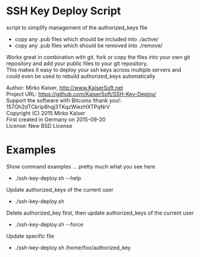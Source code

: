 SSH Key Deploy Script
=====================

script to simplify management of the authorized_keys file
* copy any .pub files which should be included into ./active/
* copy any .pub files which should be removed into ./remove/

Works great in combination with git. fork or copy the files into your own git repository
and add your public files to your git repository.     
This makes it easy to deploy your ssh keys across multiple servers and could even be
used to rebuild authorized_keys automatically    

Author: Mirko Kaiser, http://www.KaiserSoft.net   
Project URL: https://github.com/KaiserSoft/SSH-Key-Deploy/     
Support the software with Bitcoins !thank you!: 157Gh2dTCkrip8hqj3TKqzWiezHXTPqNrV    
Copyright (C) 2015 Mirko Kaiser    
First created in Germany on 2015-09-20    
License: New BSD License   


Examples
========

Show command examples ... pretty much what you see here
* ./ssh-key-deploy.sh --help

Update authorized_keys of the current user
* ./ssh-key-deploy.sh

Delete authorized_key first, then update authorized_keys of the current user
* ./ssh-key-deploy.sh --force
    
Update specific file
* ./ssh-key-deploy.sh /home/foo/authorized_key


